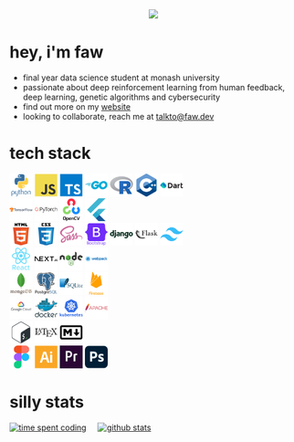 <!-- pika pika -->
<div align="center">
  <img height="100" src="https://media.giphy.com/media/v1.Y2lkPTc5MGI3NjExNmNsNDduZHZzajN0bjkxOGs1emFxZml6bmFxNGNkaTIycGZod200MCZlcD12MV9pbnRlcm5hbF9naWZfYnlfaWQmY3Q9cw/1o1oyOi61yOeGG7MtL/giphy.gif"/>
</div>

<h1>hey, i'm faw</h1>
<ul>
  <li>final year data science student at monash university</li>
  <li>passionate about deep reinforcement learning from human feedback, deep learning, genetic algorithms and cybersecurity</li>
  <li>find out more on my <a href="https://www.faw.dev">website</a></li>
  <li>looking to collaborate, reach me at <a href="mailto:talkto@faw.dev">talkto@faw.dev</a></li>
</ul>

<h1>tech stack</h1>

<div align="left">
  <img src="https://raw.githubusercontent.com/devicons/devicon/master/icons/python/python-original-wordmark.svg" height="40" alt="python logo" />
  <img src="https://raw.githubusercontent.com/devicons/devicon/master/icons/javascript/javascript-original.svg" height="40" alt="javascript logo" /> 
  <img src="https://raw.githubusercontent.com/devicons/devicon/master/icons/typescript/typescript-original.svg" height="40" alt="typescript logo"/>
  <img src="https://raw.githubusercontent.com/devicons/devicon/master/icons/go/go-original-wordmark.svg" height="40" alt="go logo" />
  <img src="https://raw.githubusercontent.com/devicons/devicon/master/icons/r/r-original.svg" height="40" alt="r logo" />
  <img src="https://raw.githubusercontent.com/devicons/devicon/master/icons/cplusplus/cplusplus-original.svg" height="40" alt="cplusplus logo"/>
  <img src="https://raw.githubusercontent.com/devicons/devicon/master/icons/dart/dart-original-wordmark.svg" height="40" alt="dart logo"/>
</div>

<div align="left">
  <img src="https://raw.githubusercontent.com/devicons/devicon/master/icons/tensorflow/tensorflow-original-wordmark.svg" height="40" alt="tensorflow logo"/>
  <img src="https://raw.githubusercontent.com/devicons/devicon/master/icons/pytorch/pytorch-original-wordmark.svg" height="40" alt="pytorch logo" />
  <img src="https://raw.githubusercontent.com/devicons/devicon/master/icons/opencv/opencv-original-wordmark.svg" height="40" alt="opencv logo" />
  <img src="https://raw.githubusercontent.com/devicons/devicon/master/icons/flutter/flutter-original.svg" height="40" alt="flutter logo" />
</div>

<div align="left">
  <img src="https://raw.githubusercontent.com/devicons/devicon/master/icons/html5/html5-original-wordmark.svg" height="40" alt="html5 logo" />
  <img src="https://raw.githubusercontent.com/devicons/devicon/master/icons/css3/css3-original-wordmark.svg" height="40" alt="css3 logo" />
  <img src="https://raw.githubusercontent.com/devicons/devicon/master/icons/sass/sass-original.svg" height="40" alt="sass logo" />
  <img src="https://raw.githubusercontent.com/devicons/devicon/master/icons/bootstrap/bootstrap-plain-wordmark.svg" height="40" alt="bootstrap logo" />
  <img src="https://raw.githubusercontent.com/devicons/devicon/master/icons/django/django-plain-wordmark.svg" height="40" alt="django logo" />
  <img src="https://raw.githubusercontent.com/devicons/devicon/master/icons/flask/flask-original-wordmark.svg" height="40" alt="flask logo" />
  <img src="https://raw.githubusercontent.com/devicons/devicon/master/icons/tailwindcss/tailwindcss-original.svg" height="40" alt="tailwind logo" />   
</div>

<div align="left">
  <img src="https://raw.githubusercontent.com/devicons/devicon/master/icons/react/react-original-wordmark.svg" height="40" alt="react logo" />
  <img src="https://raw.githubusercontent.com/devicons/devicon/master/icons/nextjs/nextjs-original-wordmark.svg" height="40" alt="nextjs logo"/>
  <img src="https://raw.githubusercontent.com/devicons/devicon/master/icons/nodejs/nodejs-original-wordmark.svg" height="40" alt="nodejs logo" />
  <img src="https://raw.githubusercontent.com/devicons/devicon/master/icons/webpack/webpack-original-wordmark.svg" height="40" alt="webpack logo" />
</div>

<div align="left">
  <img src="https://raw.githubusercontent.com/devicons/devicon/master/icons/mongodb/mongodb-original-wordmark.svg" height="40" alt="mongodb logo" />
  <img src="https://raw.githubusercontent.com/devicons/devicon/master/icons/postgresql/postgresql-original-wordmark.svg" height="40" alt="postgresql logo" />
  <img src="https://raw.githubusercontent.com/devicons/devicon/master/icons/sqlite/sqlite-original-wordmark.svg" height="40" alt="sqlite logo" />
  <img src="https://raw.githubusercontent.com/devicons/devicon/master/icons/firebase/firebase-plain-wordmark.svg" height="40" alt="firebase logo" />
</div>

<div align="left">
  <img src="https://raw.githubusercontent.com/devicons/devicon/master/icons/googlecloud/googlecloud-original-wordmark.svg" height="40" alt="google cloud logo" />
  <img src="https://raw.githubusercontent.com/devicons/devicon/master/icons/docker/docker-original-wordmark.svg" height="40" alt="docker logo" />
  <img src="https://raw.githubusercontent.com/devicons/devicon/master/icons/kubernetes/kubernetes-plain-wordmark.svg" height="40" alt="kubernetes logo" />
  <img src="https://raw.githubusercontent.com/devicons/devicon/master/icons/apache/apache-original-wordmark.svg" height="40" alt="apache hadoop logo"/>
</div>

<div align="left">
  <img src="https://raw.githubusercontent.com/devicons/devicon/master/icons/bash/bash-original.svg" height="40" alt="bash logo" />
  <img src="https://raw.githubusercontent.com/devicons/devicon/master/icons/latex/latex-original.svg" height="40" alt="latex logo" />
  <img src="https://raw.githubusercontent.com/devicons/devicon/master/icons/markdown/markdown-original.svg" height="40" alt="markdown logo" />
</div>

<div align="left"> 
  <img src="https://raw.githubusercontent.com/devicons/devicon/master/icons/figma/figma-original.svg" height="40" alt="figma logo" />
  <img src="https://raw.githubusercontent.com/devicons/devicon/master/icons/illustrator/illustrator-plain.svg" height="40" alt="illustrator logo" />
  <img src="https://raw.githubusercontent.com/devicons/devicon/master/icons/premierepro/premierepro-plain.svg" height="40" alt="premierepro logo" />
  <img src="https://raw.githubusercontent.com/devicons/devicon/master/icons/photoshop/photoshop-plain.svg" height="40" alt="photoshop logo" />
</div>

<h1>silly stats</h1>
<div style="display: flex; justify-content: start;">
  <a href="https://github.com/anuraghazra/github-readme-stats" style="margin-right: 20px;">
    <img src="https://github-readme-stats.vercel.app/api/wakatime?username=fawxyz&layout=compact&langs_count=8&theme=codeSTACKr&show_icons=true&hide_title=true&locale=en" alt="time spent coding" />
  </a>
  <a href="https://github.com/anuraghazra/github-readme-stats">
    <img src="https://github-readme-stats.vercel.app/api?username=faw01&theme=codeSTACKr&card_width=496&show=reviews,discussions_started&include_all_commits=true&count_private=true&show_icons=true&locale=en&hide_title=true" alt="github stats" />
  </a>
</div>
